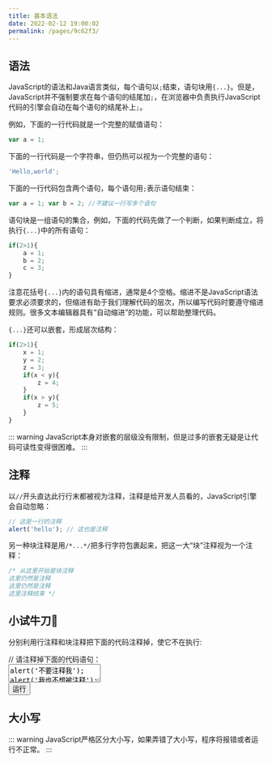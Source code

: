 ```yaml
---
title: 基本语法
date: 2022-02-12 19:00:02
permalink: /pages/9c62f3/
---
```


## 语法
JavaScript的语法和Java语言类似，每个语句以`;`结束，语句块用`{...}`。但是，JavaScript并不强制要求在每个语句的结尾加`;`，在浏览器中负责执行JavaScript代码的引擎会自动在每个语句的结尾补上`;`。

例如，下面的一行代码就是一个完整的赋值语句：

```javascript
var a = 1;
```

下面的一行代码是一个字符串，但仍热可以视为一个完整的语句：

```javascript
'Hello,world';
```

下面的一行代码包含两个语句，每个语句用`;`表示语句结束：

```javascript
var a = 1; var b = 2; //不建议一行写多个语句
```

语句块是一组语句的集合，例如，下面的代码先做了一个判断，如果判断成立，将执行`{...}`中的所有语句：

```javascript
if(2>1){
    a = 1;
    b = 2;
    c = 3;
}
```

注意花括号`{...}`内的语句具有缩进，通常是4个空格。缩进不是JavaScript语法要求必须要求的，但缩进有助于我们理解代码的层次，所以编写代码时要遵守缩进规则。很多文本编辑器具有“自动缩进”的功能，可以帮助整理代码。

`{...}`还可以嵌套，形成层次结构：

```javascript
if(2>1){
    x = 1;
    y = 2;
    z = 3;
    if(x < y){
        z = 4;
    }
    if(x > y){
        z = 5;
    }
}
```

::: warning
JavaScript本身对嵌套的层级没有限制，但是过多的嵌套无疑是让代码可读性变得很困难。
:::

## 注释

以`//`开头直达此行行末都被视为注释，注释是给开发人员看的，JavaScript引擎会自动忽略：

```javascript
// 这是一行的注释
alert('hello'); // 这也是注释
```

另一种块注释是用`/*...*/`把多行字符包裹起来，把这一大“块”注释视为一个注释：

```javascript
/* 从这里开始是块注释
这里仍然是注释
这里仍然是注释
这里注释结束 */
```

## 小试牛刀👏

分别利用行注释和块注释把下面的代码注释掉，使它不在执行:

<div class="js-demo">
<div class="demo-title">
    <span>// 请注释掉下面的代码语句：</span>
</div>
<textarea id="textarea1" class="textarea" maxlength="900">alert('不要注释我');
alert('我也不想被注释');
</textarea>
<br />
<button id="run" onclick="runCode(1)">运行</button>
</div>

## 大小写
::: warning
JavaScript严格区分大小写，如果弄错了大小写，程序将报错或者运行不正常。
:::
